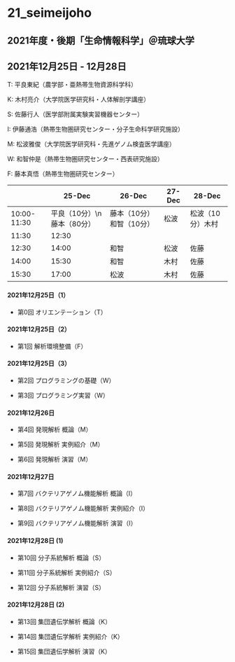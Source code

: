 # 21_seimeijoho
## 2021年度・後期「生命情報科学」＠琉球大学

## 2021年12月25日 - 12月28日

T: 平良東紀（農学部・亜熱帯生物資源科学科）

K: 木村亮介（大学院医学研究科・人体解剖学講座）

S: 佐藤行人（医学部附属実験実習機器センター）

I: 伊藤通浩（熱帯生物圏研究センター・分子生命科学研究施設）

M: 松波雅俊（大学院医学研究科・先進ゲノム検査医学講座）

W: 和智仲是（熱帯生物圏研究センター・西表研究施設）

F: 藤本真悟（熱帯生物圏研究センター）

||25-Dec|26-Dec|27-Dec|28-Dec|
|-|-|-|-|-|
|10:00-11:30|平良（10分）\n藤本（80分）|藤本（10分）和智（10分）|松波|松波（10分）木村|木村（10分）佐藤（10分）|伊藤|
11:30|12:30||||
12:30|14:00|和智|松波|佐藤|伊藤
14:00|15:30|和智|木村|佐藤|伊藤
15:30|17:00|松波|木村|佐藤|伊藤



#### 2021年12月25日（1）

- 第0回 オリエンテーション（T）

#### 2021年12月25日（2）

- 第1回 解析環境整備（F）

#### 2021年12月25日（3）

- 第2回 プログラミングの基礎（W）

- 第3回 プログラミング実習（W）

#### 2021年12月26日

- 第4回 発現解析 概論（M）

- 第5回 発現解析 実例紹介（M）

- 第6回 発現解析 演習（M）

#### 2021年12月27日

- 第7回 バクテリアゲノム機能解析 概論（I）

- 第8回 バクテリアゲノム機能解析 実例紹介（I）

- 第9回 バクテリアゲノム機能解析 演習（I）

#### 2021年12月28日 (1)

- 第10回 分子系統解析 概論（S）

- 第11回 分子系統解析 実例紹介（S）

- 第12回 分子系統解析 演習（S）

#### 2021年12月28日 (2)

- 第13回 集団遺伝学解析 概論（K）

- 第14回 集団遺伝学解析 実例紹介（K）

- 第15回 集団遺伝学解析 演習（K）
